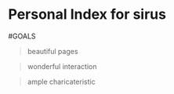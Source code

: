 Personal Index for sirus
=======================
#GOALS
>beautiful pages

>wonderful interaction

>ample charicateristic
